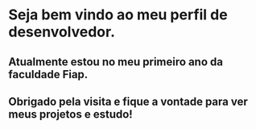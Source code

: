 # Seja bem vindo ao meu perfil de desenvolvedor.

## Atualmente estou no meu primeiro ano da faculdade Fiap.
## Obrigado pela visita e fique a vontade para ver meus projetos e estudo!
<!--
**Thiaki/Thiaki** is a ✨ _special_ ✨ repository because its `README.md` (this file) appears on your GitHub profile.

Here are some ideas to get you started:

- 🔭 I’m currently working on ...
- 🌱 I’m currently learning ...
- 👯 I’m looking to collaborate on ...
- 🤔 I’m looking for help with ...
- 💬 Ask me about ...
- 📫 How to reach me: ...
- 😄 Pronouns: ...
- ⚡ Fun fact: ...
-->
